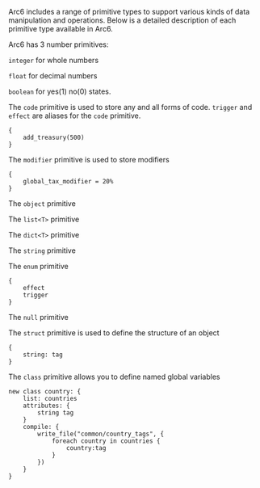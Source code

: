 Arc6 includes a range of primitive types to support various kinds of data manipulation and operations. Below is a detailed description of each primitive type available in Arc6.

Arc6 has 3 number primitives:

`integer` for whole numbers
 
`float` for decimal numbers
  
`boolean` for yes(1) no(0) states.

The `code` primitive is used to store any and all forms of code. `trigger` and `effect` are aliases for the `code` primitive.
```
{
	add_treasury(500)
}
```

The `modifier` primitive is used to store modifiers
```
{
	global_tax_modifier = 20%
}
```

The `object` primitive

The `list<T>` primitive

The `dict<T>` primitive

The `string` primitive

The `enum` primitive
```
{
	effect
	trigger
}
```

The `null` primitive

The `struct` primitive is used to define the structure of an object
```
{
	string: tag
}
```

The `class` primitive allows you to define named global variables
```
new class country: {
	list: countries
	attributes: {
		string tag
	}
	compile: {
		write_file("common/country_tags", {
			foreach country in countries {
				country:tag
			}
		})
	}
}
```
